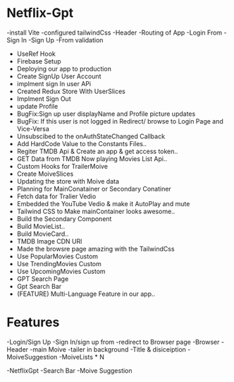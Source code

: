 # Netflix-Gpt

-install Vite
-configured tailwindCss
-Header
-Routing of App
-Login From
-Sign In
-Sign Up 
-From validation
- UseRef Hook 
- Firebase Setup
- Deploying our app to production 
- Create SignUp User Account 
- implment sign In user APi
- Created Redux Store With UserSlices
- Implment Sign Out 
- update  Profile
- BugFix:Sign up user displayName  and Profile picture updates
- BugFix: If this user is not logged in Redirect/ browse to Login Page and Vice-Versa
- Unsubscibed  to the onAuthStateChanged Callback
- Add HardCode  Value to the Constants Files.. 
- Regiter TMDB Api & Create an app & get access token..
- GET Data from TMDB Now playing Movies List Api..
- Custom Hooks for TrailerMoive 
- Create MoiveSlices
- Updating the store with Moive data
- Planning for MainConatainer or Secondary Conatiner
- Fetch data for Tralier Vedio
- Embedded  the YouTube Vedio & make it AutoPlay and mute
- Tailwind CSS to Make mainContainer looks awesome..
- Build the Secondary Component
- Build MovieList..
- Build MovieCard.. 
- TMDB Image CDN URl
- Made the browsre page amazing with the TailwindCss
- Use PopularMovies Custom
- Use TrendingMovies Custom
- Use UpcomingMovies Custom
- GPT Search Page 
- Gpt Search Bar
- (FEATURE) Multi-Language Feature in our app..





# Features

 -Login/Sign Up
  -Sign In/sign up from 
  -redirect to Browser page
  -Browser
    -Header
     -main Moive
      -tailer in background
      -Title & disiceiption
      -MoiveSuggestion
       -MoiveLists * N

 -NetflixGpt
   -Search Bar
   -Moive Suggestion

